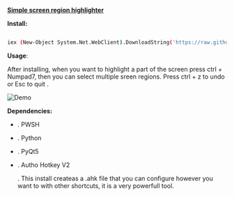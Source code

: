 <!-----



Conversion time: 0.219 seconds.


Using this Markdown file:

1. Paste this output into your source file.
2. See the notes and action items below regarding this conversion run.
3. Check the rendered output (headings, lists, code blocks, tables) for proper
   formatting and use a linkchecker before you publish this page.

Conversion notes:

* Docs to Markdown version 1.0β44
* Sat May 10 2025 09:27:23 GMT-0700 (PDT)
* Source doc: app_highlighter_readme
----->


**<span style="text-decoration:underline;">Simple screen region highlighter</span>**

**Install:**

```bash

iex (New-Object System.Net.WebClient).DownloadString('https://raw.githubusercontent.com/Unnamed10110/simpleHighlighter_Unnamed10110/master/install_highlighter.ps1')
```
**Usage**:

After installing, when you want to highlight a part of the screen press ctrl + Numpad7, then you can select multiple sreen regions. Press ctrl + z to undo or  Esc to quit .

![Demo](https://github.com/Unnamed10110/simpleHighlighter_Unnamed10110/blob/master/Animation.gif)

**Dependencies:**



* . PWSH
* . Python
* . PyQt5
* . Autho Hotkey V2

  . This install createas a .ahk file that you can configure however you want to with other shortcuts, it is a very powerfull tool.
